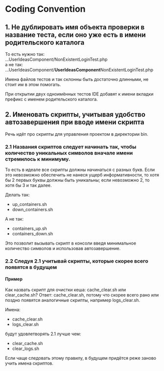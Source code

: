# Coding Convention

## 1. Не дублировать имя объекта проверки в название теста, если оно уже есть в имени родительского каталога

То есть нужно так:  
...UserIdeasComponent/NonExistentLoginTest.php  
а не так:  
...UserIdeasComponent/**UserIdeasComponent**NonExistentLoginTest.php

Имена файлов тестов и так склонны быть достаточно длинными, не стоит им в этом помогать.

При открытии двух одноимённых тестов IDE добавят к имени вкладки префикс с именем родительского каталога.

## 2. Именовать скрипты, учитывая удобство автозавершения при вводе имени скрипта
Речь идёт про скрипты для управления проектом в директории bin.

### 2.1 Названия скриптов следует начинать так, чтобы количество уникальных символов вначале имени стремилось к минимуму.
То есть в идеале все скрипты должны начинаться с разных букв. Если это невозможно обеспечить не нанеся ущерб информативности, то хотя бы 2 первых буквы должны быть уникальны; если невозможно 2, то хотя бы 3 и так далее.

Делать так:
- up_containers.sh
- down_containers.sh

А не так:
- containers_up.sh
- containers_down.sh

Это позволит вызывать скрипт в консоли введя минимальное количество символов и использовав автозавершение.

### 2.2 Следуя 2.1 учитывай скрипты, которые скорее всего появятся в будущем
#### Пример
Как назвать скрипт для очистки кеша: cache_clear.sh или clear_cache.sh?
Ответ: cache_clear.sh, потому что скорее всего рано или поздно появятся аналогичные скрипты, например logs_clear.sh.

Имена:
- cache_clear.sh
- logs_clear.sh

будут удовлетворять 2.1 лучше чем:
- clear_cache.sh
- clear_logs.sh

Если чаще следовать этому правилу, в будущем придётся реже заново учить имена скриптов.